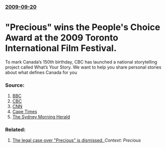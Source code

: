 ### [2009-09-20](/news/2009/09/20/index.md)

#  "Precious" wins the People's Choice Award at the 2009 Toronto International Film Festival. 

To mark Canada’s 150th birthday, CBC has launched a national storytelling project called What’s Your Story. We want to help you share personal stories about what defines Canada for you


### Source:

1. [BBC](http://news.bbc.co.uk/2/hi/entertainment/8265281.stm)
2. [CBC](http://www.cbc.ca/arts/tiff/story/2009/09/19/festival-awards.html?ref=rss)
3. [CNN](http://money.cnn.com/news/newsfeeds/articles/reuters/MTFH37234_2009-09-19_19-43-25_N19284668.htm)
4. [Cape Times](http://www.capetimes.co.za/index.php?fArticleId=5172323)
5. [The Sydney Morning Herald](http://www.smh.com.au/news/entertainment/film/precious-snags-audience-choice-award-at-toronto-film-festival/2009/09/20/1253384897080.html)

### Related:

1. [The legal case over "Precious" is dismissed. ](/news/2010/07/23/the-legal-case-over-precious-is-dismissed.md) _Context: Precious_
